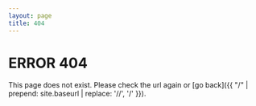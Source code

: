 ```yaml
---
layout: page
title: 404
---
```


# ERROR 404

This page does not exist. Please check the url again or [go back]({{ "/" | prepend: site.baseurl | replace: '//', '/' }}).